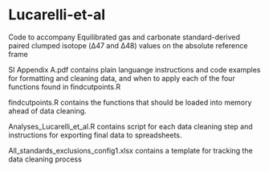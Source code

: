 # Lucarelli-et-al
Code to accompany Equilibrated gas and carbonate standard-derived paired clumped isotope (Δ47 and Δ48) values on the absolute reference frame

SI Appendix A.pdf contains plain languange instructions and code examples for formatting and cleaning data, and when to apply each of the four functions found in findcutpoints.R

findcutpoints.R contains the functions that should be loaded into memory ahead of data cleaning.

Analyses_Lucarelli_et_al.R contains script for each data cleaning step and instructions for exporting final data to spreadsheets.

All_standards_exclusions_config1.xlsx contains a template for tracking the data cleaning process
